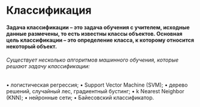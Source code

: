 # Классификация
#### Задача классификации – это задача обучения с учителем, исходные данные размечены, то есть известны классы объектов. Основная цель классификации – это определение класса, к которому относится некоторый объект.	
###### Существует несколько алгоритмов машинного обучения, которые решают задачу классификации:
•	логистическая регрессия;
•	Support Vector Machine (SVM);
•	дерево решений, случайный лес, градиентный бустинг;
•	k Nearest Neighbor (KNN);
•	нейронные сети;
•	Байесовский классификатор.
